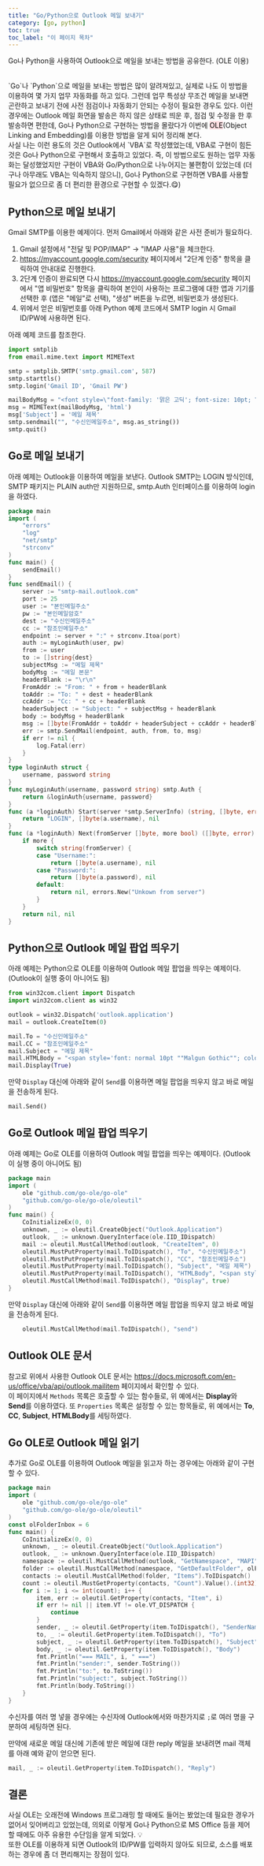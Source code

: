 ```yaml
---
title: "Go/Python으로 Outlook 메일 보내기"
category: [go, python]
toc: true
toc_label: "이 페이지 목차"
---
```


Go나 Python을 사용하여 Outlook으로 메일을 보내는 방법을 공유한다. (OLE 이용)

<br>
`Go`나 `Python`으로 메일을 보내는 방법은 많이 알려져있고, 실제로 나도 이 방법을 이용하여 몇 가지 업무 자동화를 하고 있다. 그런데 업무 특성상 무조건 메일을 보내면 곤란하고 보내기 전에 사전 점검이나 자동화기 안되는 수정이 필요한 경우도 있다.  
이런 경우에는 Outlook 메일 화면을 발송은 하지 않은 상태로 띄운 후, 점검 및 수정을 한 후 발송하면 편한데, Go나 Python으로 구현하는 방법을 몰랐다가 이번에 <mark style='background-color: #ffdce0'>OLE</mark>(Object Linking and Embedding)를 이용한 방법을 알게 되어 정리해 본다.

<br>
사실 나는 이런 용도의 것은 Outlook에서 `VBA`로 작성했었는데, VBA로 구현이 힘든 것은 Go나 Python으로 구현해서 호출하고 있었다. 즉, 이 방법으로도 원하는 업무 자동화는 달성했었지만 구현이 VBA와 Go/Python으로 나누어지는 불편함이 있었는데 (더구나 아무래도 VBA는 익숙하지 않으니), Go나 Python으로 구현하면 VBA를 사용할 필요가 없으므로 좀 더 편리한 환경으로 구현할 수 있겠다.😋)

## Python으로 메일 보내기
Gmail SMTP를 이용한 예제이다. 먼저 Gmail에서 아래와 같은 사전 준비가 필요하다.
1. Gmail 설정에서 "전달 및 POP/IMAP" -> "IMAP 사용"을 체크한다.
1. https://myaccount.google.com/security 페이지에서 "2단계 인증" 항목을 클릭하여 안내대로 진행한다.
1. 2단계 인증이 완료되면 다시 https://myaccount.google.com/security 페이지에서 "앱 비밀번호" 항목을 클릭하여 본인이 사용하는 프로그램에 대한 앱과 기기를 선택한 후 (앱은 "메일"로 선택), "생성" 버튼을 누르면, 비밀번호가 생성된다.
1. 위에서 얻은 비밀번호를 아래 Python 예제 코드에서 SMTP login 시 Gmail ID/PW에 사용하면 된다.

아래 예제 코드를 참조한다.
```python
import smtplib
from email.mime.text import MIMEText

smtp = smtplib.SMTP('smtp.gmail.com', 587)
smtp.starttls()
smtp.login('Gmail ID', 'Gmail PW')

mailBodyMsg = "<font style=\"font-family: '맑은 고딕'; font-size: 10pt; \"><font color='#1f4e79'>메일 본문</font>"
msg = MIMEText(mailBodyMsg, 'html')
msg['Subject'] = '메일 제목'
smtp.sendmail("", "수신인메일주소", msg.as_string())
smtp.quit()
```

## Go로 메일 보내기
아래 예제는 Outlook을 이용하여 메일을 보낸다. Outlook SMTP는 LOGIN 방식인데, SMTP 패키지는 PLAIN auth만 지원하므로, smtp.Auth 인터페이스를 이용하여 login을 하였다.
```go
package main
import (
    "errors"
    "log"
    "net/smtp"
    "strconv"
)
func main() {
    sendEmail()
}
func sendEmail() {
    server := "smtp-mail.outlook.com"
    port := 25
    user := "본인메일주소"
    pw := "본인메일암호"
    dest := "수신인메일주소"
    cc := "참조인메일주소"
    endpoint := server + ":" + strconv.Itoa(port)
    auth := myLoginAuth(user, pw)
    from := user
    to := []string{dest}
    subjectMsg := "메일 제목"
    bodyMsg := "메일 본문"
    headerBlank := "\r\n"
    FromAddr := "From: " + from + headerBlank
    toAddr := "To: " + dest + headerBlank
    ccAddr := "Cc: " + cc + headerBlank
    headerSubject := "Subject: " + subjectMsg + headerBlank
    body := bodyMsg + headerBlank
    msg := []byte(FromAddr + toAddr + headerSubject + ccAddr + headerBlank + body)
    err := smtp.SendMail(endpoint, auth, from, to, msg)
    if err != nil {
        log.Fatal(err)
    }
}
type loginAuth struct {
    username, password string
}
func myLoginAuth(username, password string) smtp.Auth {
    return &loginAuth{username, password}
}
func (a *loginAuth) Start(server *smtp.ServerInfo) (string, []byte, error) {
    return "LOGIN", []byte(a.username), nil
}
func (a *loginAuth) Next(fromServer []byte, more bool) ([]byte, error) {
    if more {
        switch string(fromServer) {
        case "Username:":
            return []byte(a.username), nil
        case "Password:":
            return []byte(a.password), nil
        default:
            return nil, errors.New("Unkown from server")
        }
    }
    return nil, nil
}
```

## Python으로 Outlook 메일 팝업 띄우기
아래 예제는 Python으로 OLE를 이용하여 Outlook 메일 팝업을 띄우는 예제이다. (Outlook이 실행 중이 아니어도 됨)
```python
from win32com.client import Dispatch
import win32com.client as win32

outlook = win32.Dispatch('outlook.application')
mail = outlook.CreateItem(0)

mail.To = "수신인메일주소"
mail.CC = "참조인메일주소"
mail.Subject = "메일 제목"
mail.HTMLBody = "<span style='font: normal 10pt ""Malgun Gothic""; color: #1f4e79;'>메일 본문<br><br>끝"
mail.Display(True)
```

만약 `Display` 대신에 아래와 같이 `Send`를 이용하면 메일 팝업을 띄우지 않고 바로 메일을 전송하게 된다.
```python
mail.Send()
```

## Go로 Outlook 메일 팝업 띄우기
아래 예제는 Go로 OLE를 이용하여 Outlook 메일 팝업을 띄우는 예제이다. (Outlook이 실행 중이 아니어도 됨)
```go
package main
import (
    ole "github.com/go-ole/go-ole"
    "github.com/go-ole/go-ole/oleutil"
)
func main() {
    CoInitializeEx(0, 0)
    unknown, _ := oleutil.CreateObject("Outlook.Application")
    outlook, _ := unknown.QueryInterface(ole.IID_IDispatch)
    mail := oleutil.MustCallMethod(outlook, "CreateItem", 0)
    oleutil.MustPutProperty(mail.ToIDispatch(), "To", "수신인메일주소")
    oleutil.MustPutProperty(mail.ToIDispatch(), "CC", "참조인메일주소")
    oleutil.MustPutProperty(mail.ToIDispatch(), "Subject", "메일 제목")
    oleutil.MustPutProperty(mail.ToIDispatch(), "HTMLBody", "<span style='font: normal 10pt \"Malgun Gothic\"; color: #1f4e79;'>메일 본문")
    oleutil.MustCallMethod(mail.ToIDispatch(), "Display", true)
}
```

만약 `Display` 대신에 아래와 같이 `Send`를 이용하면 메일 팝업을 띄우지 않고 바로 메일을 전송하게 된다.
```go
    oleutil.MustCallMethod(mail.ToIDispatch(), "send")
```

## Outlook OLE 문서
참고로 위에서 사용한 Outlook OLE 문서는 https://docs.microsoft.com/en-us/office/vba/api/outlook.mailitem 페이지에서 확인할 수 있다.  
이 페이지에서 `Methods` 목록은 호출할 수 있는 함수들로, 위 예에서는 **Display**와 **Send**를 이용하였다.
또 `Properties` 목록은 설정할 수 있는 항목들로, 위 예에서는 **To**, **CC**, **Subject**, **HTMLBody**를 세팅하였다.

## Go OLE로 Outlook 메일 읽기
추가로 Go로 OLE를 이용하여 Outlook 메일을 읽고자 하는 경우에는 아래와 같이 구현할 수 있다.
```go
package main
import (
    ole "github.com/go-ole/go-ole"
    "github.com/go-ole/go-ole/oleutil"
)
const olFolderInbox = 6
func main() {
    CoInitializeEx(0, 0)
    unknown, _ := oleutil.CreateObject("Outlook.Application")
    outlook, _ := unknown.QueryInterface(ole.IID_IDispatch)
    namespace := oleutil.MustCallMethod(outlook, "GetNamespace", "MAPI").ToIDispatch()
    folder := oleutil.MustCallMethod(namespace, "GetDefaultFolder", olFolderInbox).ToIDispatch()
    contacts := oleutil.MustCallMethod(folder, "Items").ToIDispatch()
    count := oleutil.MustGetProperty(contacts, "Count").Value().(int32)
    for i := 1; i <= int(count); i++ {
        item, err := oleutil.GetProperty(contacts, "Item", i)
        if err != nil || item.VT != ole.VT_DISPATCH {
            continue
        }
        sender, _ := oleutil.GetProperty(item.ToIDispatch(), "SenderName")
        to, _ := oleutil.GetProperty(item.ToIDispatch(), "To")
        subject, _ := oleutil.GetProperty(item.ToIDispatch(), "Subject")
        body, _ := oleutil.GetProperty(item.ToIDispatch(), "Body")
        fmt.Println("=== MAIL", i, " ===")
        fmt.Println("sender:", sender.ToString())
        fmt.Println("to:", to.ToString())
        fmt.Println("subject:", subject.ToString())
        fmt.Println(body.ToString())
    }
}
```

수신자를 여러 명 넣을 경우에는 수신자에 Outlook에서와 마찬가지로 `;`로 여러 명을 구분하여 세팅하면 된다.

만약에 새로운 메일 대신에 기존에 받은 메일에 대한 reply 메일을 보내려면 mail 객체를 아래 예와 같이 얻으면 된다.
```go
mail, _ := oleutil.GetProperty(item.ToIDispatch(), "Reply")
```

## 결론
사실 OLE는 오래전에 Windows 프로그래밍 할 때에도 들어는 봤었는데 필요한 경우가 없어서 잊어버리고 있었는데, 의외로 이렇게 Go나 Python으로 MS Office 등을 제어할 때에도 아주 유용한 수단임을 알게 되었다. 💡  
또한 OLE를 이용하게 되면 Outlook의 ID/PW를 입력하지 않아도 되므로, 소스를 배포하는 경우에 좀 더 편리해지는 장점이 있다.
